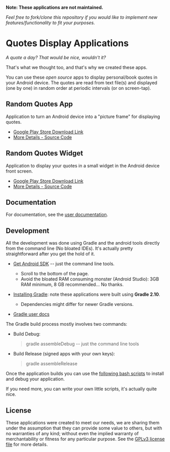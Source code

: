 **Note: These applications are not maintained.**

_Feel free to fork/clone this repository if you would like to implement new features/functionality to fit your purposes._

Quotes Display Applications
===========================

_A quote a day? That would be nice, wouldn't it?_

That's what we thought too, and that's why we created these apps. 

You can use these _open source_ apps to display personal/book quotes 
in your Android device. The quotes are read from text file(s) and 
displayed (one by one) in random order at periodic intervals (or on 
screen-tap). 

## Random Quotes App

Application to turn an Android device into a "picture frame" for 
displaying quotes.

* [Google Play Store Download Link](https://play.google.com/store/apps/details?id=org.osohm.randomquotesapp&hl=en)
* [More Details - Source Code](android_gradle/RandomQuotes/RandomQuotesApp)

## Random Quotes Widget

Application to display your quotes in a small widget in the Android device front screen.

* [Google Play Store Download Link](https://play.google.com/store/apps/details?id=org.osohm.randomquoteswidget&hl=en)
* [More Details - Source Code](android_gradle/RandomQuotes/RandomQuotesWidget)

## Documentation

For documentation, see the 
[user documentation](documentation/user_functional_specification.md).  

## Development

All the development was done using Gradle and the android tools 
directly from the command line (No bloated IDEs). It's actually pretty 
straightforward after you get the hold of it.

* [Get Android SDK](https://developer.android.com/studio/index.html) -- just the command line tools.
    - Scroll to the bottom of the page.
    - Avoid the bloated RAM consuming monster (Android Studio): 3GB RAM minimum, 8 GB recommended... No thanks.

* [Installing Gradle](https://gradle.org/install/): note these applications were built using **Gradle 2.10**.
    - Dependencies might differ for newer Gradle versions.

* [Gradle user docs](https://docs.gradle.org/current/userguide/userguide.html)

The Gradle build process mostly involves two commands:  

- Build Debug:  
    > gradle assembleDebug -- just the command line tools
- Build Release (signed apps with your own keys):  
    > gradle assembleRelease

Once the application builds you can use the [following bash scripts](android_gradle/bin) 
to install and debug your application.

If you need more, you can write your own little scripts, it's actually 
quite nice.

## License

These applications were created to meet our needs, we are sharing them 
under the assumption that they can provide some value to others, but 
with no warranties of any kind; without even the implied warranty of 
merchantability or fitness for any particular purpose. See the 
[GPLv3 license file](license.md) for more details. 
